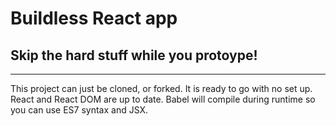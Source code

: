 # Buildless React app
## Skip the hard stuff while you protoype!

___

This project can just be cloned, or forked.  It is ready to go with no set up.  React and React DOM are up to date.  Babel will compile during runtime so you can use ES7 syntax and JSX.
